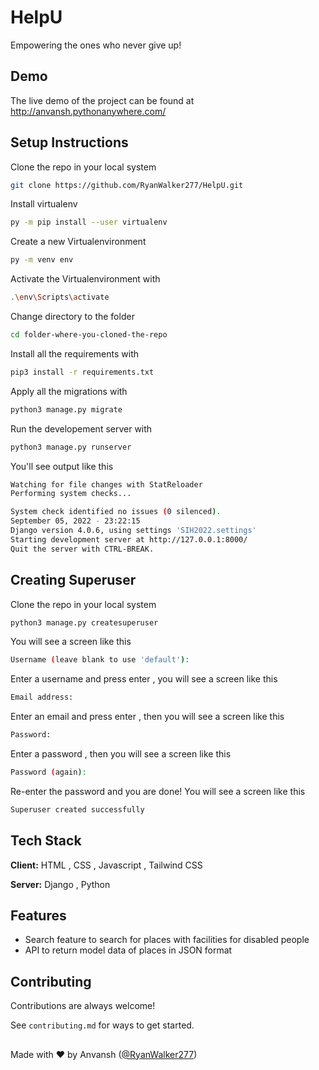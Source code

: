
# HelpU

Empowering the ones who never give up!




## Demo

The live demo of the project can be found at 
http://anvansh.pythonanywhere.com/


## Setup Instructions

Clone the repo in your local system

```bash
git clone https://github.com/RyanWalker277/HelpU.git
```
Install virtualenv

```bash
py -m pip install --user virtualenv
```
Create a new Virtualenvironment

```bash
py -m venv env
```
Activate the Virtualenvironment with

```bash
.\env\Scripts\activate
```
Change directory to the folder

```bash
cd folder-where-you-cloned-the-repo
```
Install all the requirements with

```bash
pip3 install -r requirements.txt
```
Apply all the migrations with 

```bash
python3 manage.py migrate
```
Run the developement server with 

```bash
python3 manage.py runserver
```
You'll see output like this
```bash
Watching for file changes with StatReloader
Performing system checks...

System check identified no issues (0 silenced).
September 05, 2022 - 23:22:15
Django version 4.0.6, using settings 'SIH2022.settings'
Starting development server at http://127.0.0.1:8000/
Quit the server with CTRL-BREAK.
```
## Creating Superuser

Clone the repo in your local system

```bash
python3 manage.py createsuperuser
```
You will see a screen like this

```bash
Username (leave blank to use 'default'):
```
Enter a username and press enter , you will see a screen like this

```bash
Email address:
```
Enter an email and press enter , then you will see a screen like this

```bash
Password:
```
Enter a password , then you will see a screen like this

```bash
Password (again):
```
Re-enter the password and you are done! You will see a screen like this

```bash
Superuser created successfully
```
## Tech Stack

**Client:** HTML , CSS , Javascript , Tailwind CSS

**Server:** Django , Python

## Features

- Search feature to search for places with facilities for disabled people
- API to return model data of places in JSON format
## Contributing

Contributions are always welcome!

See `contributing.md` for ways to get started.


##
Made with ❤ by Anvansh ([@RyanWalker277](https://github.com/RyanWalker277))
